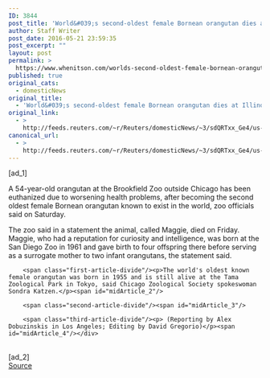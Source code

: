 ```yaml
---
ID: 3844
post_title: 'World&#039;s second-oldest female Bornean orangutan dies at Illinois zoo'
author: Staff Writer
post_date: 2016-05-21 23:59:35
post_excerpt: ""
layout: post
permalink: >
  https://www.whenitson.com/worlds-second-oldest-female-bornean-orangutan-dies-at-illinois-zoo/
published: true
original_cats:
  - domesticNews
original_title:
  - 'World&#039;s second-oldest female Bornean orangutan dies at Illinois zoo'
original_link:
  - >
    http://feeds.reuters.com/~r/Reuters/domesticNews/~3/sdQRTxx_Ge4/us-illinois-orangutan-idUSKCN0YC0SJ
canonical_url:
  - >
    http://feeds.reuters.com/~r/Reuters/domesticNews/~3/sdQRTxx_Ge4/us-illinois-orangutan-idUSKCN0YC0SJ
---
```

 [ad_1]
<br><div id="articleText">
<span id="midArticle_start"/>

<span class="focusParagraph" readability="6"><p><span class="articleLocatio&lt;/span&gt;n">A 54-year-old orangutan at the Brookfield Zoo outside Chicago has been euthanized due to worsening health problems, after becoming the second oldest female Bornean orangutan known to exist in the world, zoo officials said on Saturday.</span></p></span><span id="midArticle_0"/><p>The zoo said in a statement the animal, called Maggie, died on Friday. Maggie, who had a reputation for curiosity and intelligence, was born at the San Diego Zoo in 1961 and gave birth to four offspring there before serving as a surrogate mother to two infant orangutans, the statement said.</p><span id="midArticle_1"/>
        
        <span class="first-article-divide"/><p>The world's oldest known female orangutan was born in 1955 and is still alive at the Tama Zoological Park in Tokyo, said Chicago Zoological Society spokeswoman Sondra Katzen.</p><span id="midArticle_2"/>
        
        <span class="second-article-divide"/><span id="midArticle_3"/>
        
        <span class="third-article-divide"/><p> (Reporting by Alex Dobuzinskis in Los Angeles; Editing by David Gregorio)</p><span id="midArticle_4"/></div>
<br>[ad_2]
<br><a href="http://feeds.reuters.com/~r/Reuters/domesticNews/~3/sdQRTxx_Ge4/us-illinois-orangutan-idUSKCN0YC0SJ">Source </a>